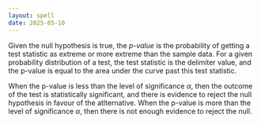 ```yaml
---
layout: spell
date: 2025-05-10
---
```


Given the null hypothesis is true, the _p-value_ is the probability of getting a test statistic as extreme or more extreme than the sample data. For a given probability distribution of a test, the test statistic is the delimiter value, and the p-value is equal to the area under the curve past this test statistic.

When the p-value is less than the level of significance $\alpha$, then the outcome of the test is statistically significant, and there is evidence to reject the null hypothesis in favour of the atlternative. When the p-value is more than the level of significance $\alpha$, then there is not enough evidence to reject the null.
